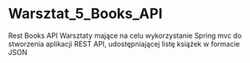 # Warsztat_5_Books_API
Rest Books API
Warsztaty mające na celu wykorzystanie Spring mvc do stworzenia aplikacji REST API, udostępniającej listę książek w formacie JSON
